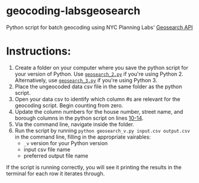 # geocoding-labsgeosearch
Python script for batch geocoding using NYC Planning Labs' [Geosearch API](https://geosearch.planninglabs.nyc/)

# Instructions:
1. Create a folder on your computer where you save the python script for your version of Python. Use [`geosearch_2.py`](https://github.com/hannahkates/geocoding-labsgeosearch/blob/master/geosearch_2.py) if you're using Python 2. Alternatively, use [`geosearch_3.py`](https://github.com/hannahkates/geocoding-labsgeosearch/blob/master/geosearch_3.py) if you're using Python 3.
2. Place the ungeocoded data csv file in the same folder as the python script.
3. Open your data csv to identify which column #s are relevant for the geocoding script. Begin counting from zero.
4. Update the column numbers for the house number, street name, and borough columns in the python script on lines [10-14](https://github.com/hannahkates/geocoding-labsgeosearch/blob/master/geosearch_3.py#L10).
5. Via the command line, navigate inside the folder.
6. Run the script by running `python geosearch_v.py input.csv output.csv` in the command line, filling in the appropriate vairables:
     - `_v` version for your Python version
     - input csv file name
     - preferred output file name

If the script is running correctly, you will see it printing the results in the terminal for each row it iterates through.
